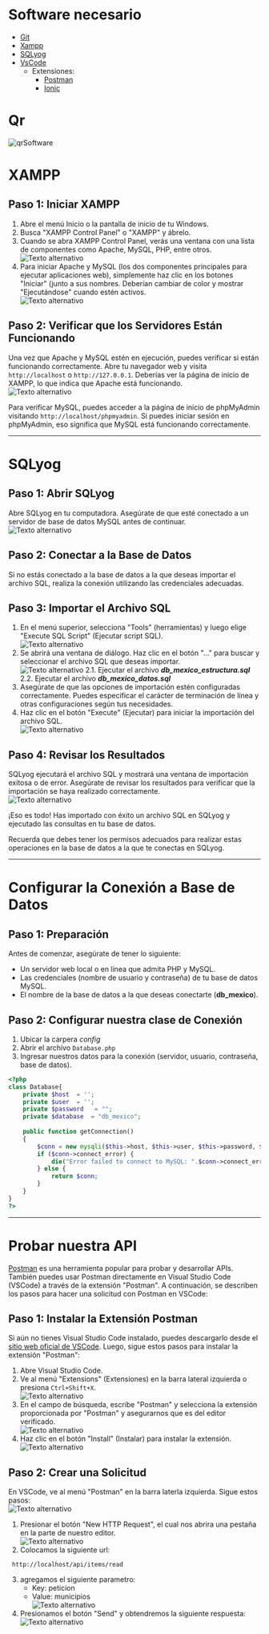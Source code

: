 # Software necesario 
- [Git](https://git-scm.com/download/win)
- [Xampp](https://sourceforge.net/projects/xampp/files/XAMPP%20Windows/7.4.33/xampp-windows-x64-7.4.33-0-VC15-installer.exe/download)
- [SQLyog](https://www.download.io/sqlyog-community-edition-download-windows.html)
- [VsCode](https://code.visualstudio.com/docs/?dv=win)
  - Extensiones:
    - [Postman](https://marketplace.visualstudio.com/items?itemName=Postman.postman-for-vscode)
    - [Ionic](https://marketplace.visualstudio.com/items?itemName=ionic.ionic)


# Qr
![qrSoftware](images/qr.png)


# XAMPP
## Paso 1: Iniciar XAMPP

1. Abre el menú Inicio o la pantalla de inicio de tu  Windows.
2. Busca "XAMPP Control Panel" o "XAMPP" y ábrelo.
3. Cuando se abra XAMPP Control Panel, verás una ventana con una lista de componentes como Apache, MySQL, PHP, entre otros.
  <br />![Texto alternativo](images/xammp_1.png)
4. Para iniciar Apache y MySQL (los dos componentes principales para ejecutar aplicaciones web), simplemente haz clic en los botones "Iniciar" (junto a sus nombres. Deberían cambiar de color y mostrar "Ejecutándose" cuando estén activos.
  <br />![Texto alternativo](images/xammp_2.png)

## Paso 2: Verificar que los Servidores Están Funcionando
Una vez que Apache y MySQL estén en ejecución, puedes verificar si están funcionando correctamente. Abre tu navegador web y visita `http://localhost` o `http://127.0.0.1`. Deberías ver la página de inicio de XAMPP, lo que indica que Apache está funcionando.
  <br />![Texto alternativo](images/xammp_3.png)

Para verificar MySQL, puedes acceder a la página de inicio de phpMyAdmin visitando `http://localhost/phpmyadmin`. Si puedes iniciar sesión en phpMyAdmin, eso significa que MySQL está funcionando correctamente.


****
# SQLyog

## Paso 1: Abrir SQLyog

Abre SQLyog en tu computadora. Asegúrate de que esté conectado a un servidor de base de datos MySQL antes de continuar.
  <br />![Texto alternativo](images/sqlyog_1.png)

## Paso 2: Conectar a la Base de Datos

Si no estás conectado a la base de datos a la que deseas importar el archivo SQL, realiza la conexión utilizando las credenciales adecuadas.

## Paso 3: Importar el Archivo SQL

1. En el menú superior, selecciona "Tools" (herramientas) y luego elige "Execute SQL Script" (Ejecutar script SQL).
  <br />![Texto alternativo](images/sqlyog_2.png)
2. Se abrirá una ventana de diálogo. Haz clic en el botón "..." para buscar y seleccionar el archivo SQL que deseas importar.
  <br />![Texto alternativo](images/sqlyog_3.png)
    2.1. Ejecutar el archivo ***db_mexico_estructura.sql***
    2.2. Ejecutar el archivo ***db_mexico_datos.sql***
3. Asegúrate de que las opciones de importación estén configuradas correctamente. Puedes especificar el carácter de terminación de línea y otras configuraciones según tus necesidades.
4. Haz clic en el botón "Execute" (Ejecutar) para iniciar la importación del archivo SQL.
  <br />![Texto alternativo](images/sqlyog_4.png)

## Paso 4: Revisar los Resultados

SQLyog ejecutará el archivo SQL y mostrará una ventana de importación exitosa o de error. Asegúrate de revisar los resultados para verificar que la importación se haya realizado correctamente.
<br />![Texto alternativo](images/sqlyog_5.png)

¡Eso es todo! Has importado con éxito un archivo SQL en SQLyog y ejecutado las consultas en tu base de datos.

Recuerda que debes tener los permisos adecuados para realizar estas operaciones en la base de datos a la que te conectas en SQLyog.


****
# Configurar la Conexión a Base de Datos
## Paso 1: Preparación
Antes de comenzar, asegúrate de tener lo siguiente:
- Un servidor web local o en línea que admita PHP y MySQL.
- Las credenciales (nombre de usuario y contraseña) de tu base de datos MySQL.
- El nombre de la base de datos a la que deseas conectarte (**db_mexico**).

## Paso 2: Configurar nuestra clase de Conexión

1. Ubicar la carpera *config*
2. Abrir el archivo `Database.php`
3. Ingresar nuestros datos para la conexión (servidor, usuario, contraseña, base de datos).

```php
<?php
class Database{
    private $host  = '';
    private $user  = '';
    private $password   = "";
    private $database  = "db_mexico"; 
    
    public function getConnection()
    {		
        $conn = new mysqli($this->host, $this->user, $this->password, $this->database);
        if ($conn->connect_error) {
            die("Error failed to connect to MySQL: ".$conn->connect_error);
        } else {
            return $conn;
        }
    }
}
?>
```

****
# Probar nuestra API

[Postman](https://www.postman.com/) es una herramienta popular para probar y desarrollar APIs. También puedes usar Postman directamente en Visual Studio Code (VSCode) a través de la extensión "Postman". A continuación, se describen los pasos para hacer una solicitud con Postman en VSCode:

## Paso 1: Instalar la Extensión Postman

Si aún no tienes Visual Studio Code instalado, puedes descargarlo desde el [sitio web oficial de VSCode](https://code.visualstudio.com/). Luego, sigue estos pasos para instalar la extensión "Postman":

1. Abre Visual Studio Code.
2. Ve al menú "Extensions" (Extensiones) en la barra lateral izquierda o presiona `Ctrl+Shift+X`.
  <br />![Texto alternativo](images/postman_1.png)
3. En el campo de búsqueda, escribe "Postman" y selecciona la extensión proporcionada por "Postman" y asegurarnos que es del editor verificado.
  <br />![Texto alternativo](images/postman_2.png)
4. Haz clic en el botón "Install" (Instalar) para instalar la extensión.
  <br />![Texto alternativo](images/postman_3.png)

## Paso 2: Crear una Solicitud

En VSCode, ve al menú "Postman" en la barra laterla izquierda. Sigue estos pasos:  <br />![Texto alternativo](images/postman_4.png)

1. Presionar el botón "New HTTP Request", el cual nos abrira una pestaña en la parte de nuestro editor.
  <br />![Texto alternativo](images/postman_5.png)
2. Colocamos la siguiente url:
```http
 http://localhost/api/items/read
```
3. agregamos el siguiente parametro:
   - Key: peticion
   - Value: municipios
  <br />![Texto alternativo](images/postman_6.png)
4. Presionamos el botón "Send" y obtendremos la siguiente respuesta:
<br />![Texto alternativo](images/respuesta_read.png)

